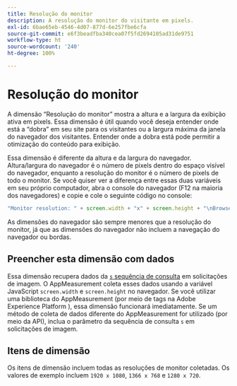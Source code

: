 ```yaml
---
title: Resolução do monitor
description: A resolução do monitor do visitante em pixels.
exl-id: 6bae65eb-4546-4d07-877d-6e257fbe6cfa
source-git-commit: e6f3beadfba340cea07f5fd2694105ad31de9751
workflow-type: ht
source-wordcount: '240'
ht-degree: 100%

---
```


# Resolução do monitor

A dimensão “Resolução do monitor” mostra a altura e a largura da exibição ativa em pixels. Essa dimensão é útil quando você deseja entender onde está a “dobra” em seu site para os visitantes ou a largura máxima da janela do navegador dos visitantes. Entender onde a dobra está pode permitir a otimização do conteúdo para exibição.

Essa dimensão é diferente da altura e da largura do navegador. Altura/largura do navegador é o número de pixels dentro do espaço visível do navegador, enquanto a resolução do monitor é o número de pixels de todo o monitor. Se você quiser ver a diferença entre essas duas variáveis em seu próprio computador, abra o console do navegador (F12 na maioria dos navegadores) e copie e cole o seguinte código no console:

```js
"Monitor resolution: " + screen.width + "x" + screen.height + "\nBrowser resolution: " + window.innerWidth + "x" + window.innerHeight;
```

As dimensões do navegador são sempre menores que a resolução do monitor, já que as dimensões do navegador não incluem a navegação do navegador ou bordas.

## Preencher esta dimensão com dados

Essa dimensão recupera dados da [`s` sequência de consulta](/help/implement/validate/query-parameters.md) em solicitações de imagem. O AppMeasurement coleta esses dados usando a variável JavaScript `screen.width` e `screen.height` no navegador. Se você utilizar uma biblioteca do AppMeasurement (por meio de tags na Adobe Experience Platform ), essa dimensão funcionará imediatamente. Se um método de coleta de dados diferente do AppMeasurement for utilizado (por meio da API), inclua o parâmetro da sequência de consulta `s` em solicitações de imagem.

## Itens de dimensão

Os itens de dimensão incluem todas as resoluções de monitor coletadas. Os valores de exemplo incluem `1920 x 1080`, `1366 x 768` e `1280 x 720`.
